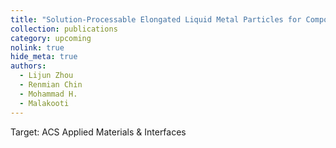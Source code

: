 ```yaml
---
title: "Solution-Processable Elongated Liquid Metal Particles for Composites with Enhanced Thermal Management "
collection: publications
category: upcoming
nolink: true       
hide_meta: true 
authors:
  - Lijun Zhou
  - Renmian Chin
  - Mohammad H.
  - Malakooti
---
```

Target: ACS Applied Materials & Interfaces
